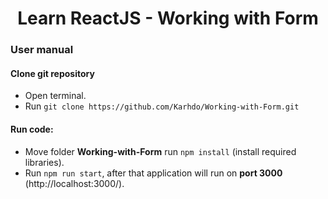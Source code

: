 <h1 align='center'>Learn ReactJS - Working with Form</h1>

### User manual
#### Clone git repository
- Open terminal.
- Run `git clone https://github.com/Karhdo/Working-with-Form.git`
#### Run code:
- Move folder **Working-with-Form** run `npm install` (install required libraries).
- Run `npm run start`, after that application will run on **port 3000** (http://localhost:3000/).
